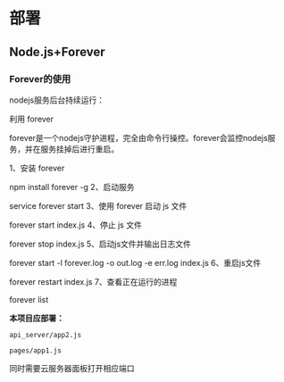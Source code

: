 # 部署

## Node.js+Forever

### Forever的使用

nodejs服务后台持续运行：

利用 forever

forever是一个nodejs守护进程，完全由命令行操控。forever会监控nodejs服务，并在服务挂掉后进行重启。

1、安装 forever

npm install forever -g
2、启动服务

service forever start
3、使用 forever 启动 js 文件

forever start index.js
4、停止 js 文件

forever stop index.js
5、启动js文件并输出日志文件

forever start -l forever.log -o out.log -e err.log index.js
6、重启js文件

forever restart index.js
7、查看正在运行的进程

forever list

**本项目应部署：**

`api_server/app2.js`

`pages/app1.js`

同时需要云服务器面板打开相应端口


